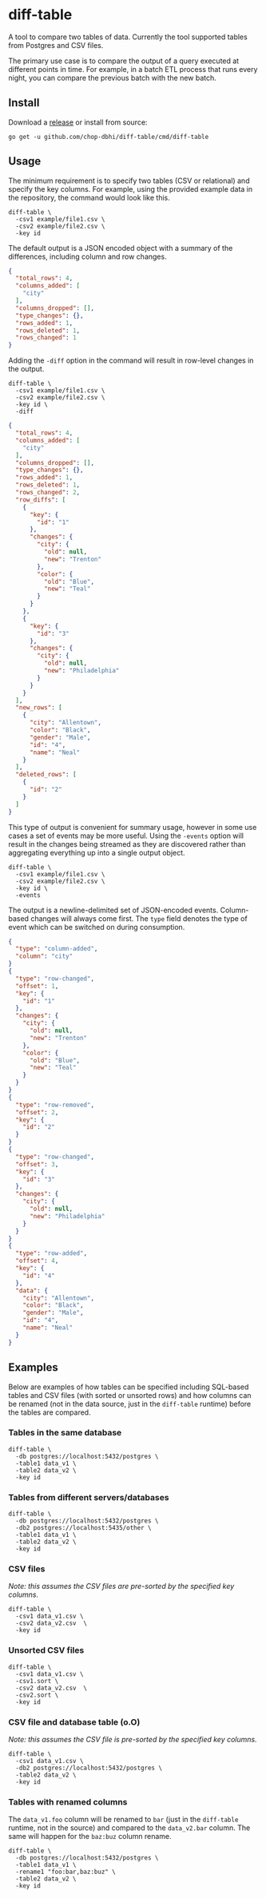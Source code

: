 # diff-table

A tool to compare two tables of data. Currently the tool supported tables from Postgres and CSV files.

The primary use case is to compare the output of a query executed at different points in time. For example, in a batch ETL process that runs every night, you can compare the previous batch with the new batch.

## Install

Download a [release](https://github.com/chop-dbhi/diff-table/releases) or install from source:

```
go get -u github.com/chop-dbhi/diff-table/cmd/diff-table
```

## Usage

The minimum requirement is to specify two tables (CSV or relational) and specify the key columns. For example, using the provided example data in the repository, the command would look like this.

```
diff-table \
  -csv1 example/file1.csv \
  -csv2 example/file2.csv \
  -key id
```

The default output is a JSON encoded object with a summary of the differences, including column and row changes.

```json
{
  "total_rows": 4,
  "columns_added": [
    "city"
  ],
  "columns_dropped": [],
  "type_changes": {},
  "rows_added": 1,
  "rows_deleted": 1,
  "rows_changed": 1
}
```

Adding the `-diff` option in the command will result in row-level changes in the output.

```
diff-table \
  -csv1 example/file1.csv \
  -csv2 example/file2.csv \
  -key id \
  -diff
```

```json
{
  "total_rows": 4,
  "columns_added": [
    "city"
  ],
  "columns_dropped": [],
  "type_changes": {},
  "rows_added": 1,
  "rows_deleted": 1,
  "rows_changed": 2,
  "row_diffs": [
    {
      "key": {
        "id": "1"
      },
      "changes": {
        "city": {
          "old": null,
          "new": "Trenton"
        },
        "color": {
          "old": "Blue",
          "new": "Teal"
        }
      }
    },
    {
      "key": {
        "id": "3"
      },
      "changes": {
        "city": {
          "old": null,
          "new": "Philadelphia"
        }
      }
    }
  ],
  "new_rows": [
    {
      "city": "Allentown",
      "color": "Black",
      "gender": "Male",
      "id": "4",
      "name": "Neal"
    }
  ],
  "deleted_rows": [
    {
      "id": "2"
    }
  ]
}
```

This type of output is convenient for summary usage, however in some use cases a set of events may be more useful. Using the `-events` option will result in the changes being streamed as they are discovered rather than aggregating everything up into a single output object.

```
diff-table \
  -csv1 example/file1.csv \
  -csv2 example/file2.csv \
  -key id \
  -events
```

The output is a newline-delimited set of JSON-encoded events. Column-based changes will always come first. The `type` field denotes the type of event which can be switched on during consumption.

```json
{
  "type": "column-added",
  "column": "city"
}
{
  "type": "row-changed",
  "offset": 1,
  "key": {
    "id": "1"
  },
  "changes": {
    "city": {
      "old": null,
      "new": "Trenton"
    },
    "color": {
      "old": "Blue",
      "new": "Teal"
    }
  }
}
{
  "type": "row-removed",
  "offset": 2,
  "key": {
    "id": "2"
  }
}
{
  "type": "row-changed",
  "offset": 3,
  "key": {
    "id": "3"
  },
  "changes": {
    "city": {
      "old": null,
      "new": "Philadelphia"
    }
  }
}
{
  "type": "row-added",
  "offset": 4,
  "key": {
    "id": "4"
  },
  "data": {
    "city": "Allentown",
    "color": "Black",
    "gender": "Male",
    "id": "4",
    "name": "Neal"
  }
}
```

## Examples

Below are examples of how tables can be specified including SQL-based tables and CSV files (with sorted or unsorted rows) and how columns can be renamed (not in the data source, just in the `diff-table` runtime) before the tables are compared.

### Tables in the same database

```
diff-table \
  -db postgres://localhost:5432/postgres \
  -table1 data_v1 \
  -table2 data_v2 \
  -key id
```

### Tables from different servers/databases

```
diff-table \
  -db postgres://localhost:5432/postgres \
  -db2 postgres://localhost:5435/other \
  -table1 data_v1 \
  -table2 data_v2 \
  -key id
```

### CSV files

*Note: this assumes the CSV files are pre-sorted by the specified key columns.*

```
diff-table \
  -csv1 data_v1.csv \
  -csv2 data_v2.csv  \
  -key id
```

### Unsorted CSV files

```
diff-table \
  -csv1 data_v1.csv \
  -csv1.sort \
  -csv2 data_v2.csv  \
  -csv2.sort \
  -key id
```

### CSV file and database table (o.O)

*Note: this assumes the CSV file is pre-sorted by the specified key columns.*

```
diff-table \
  -csv1 data_v1.csv \
  -db2 postgres://localhost:5432/postgres \
  -table2 data_v2 \
  -key id
```

### Tables with renamed columns

The `data_v1.foo` column will be renamed to `bar` (just in the `diff-table` runtime, not in the source) and compared to the `data_v2.bar` column. The same will happen for the `baz:buz` column rename.

```
diff-table \
  -db postgres://localhost:5432/postgres \
  -table1 data_v1 \
  -rename1 "foo:bar,baz:buz" \
  -table2 data_v2 \
  -key id
```
